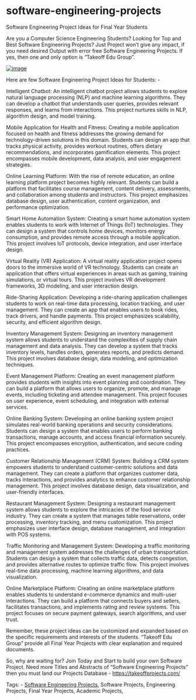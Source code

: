 # software-engineering-projects

Software Engineering Project Ideas for Final Year Students

Are you a Computer Science Engineering Students? Looking for Top and Best Software Engineering Projects? Just Project won’t give any impact, if you need desired Output with error free Software Engineering Projects. If yes, then one and only option is “Takeoff Edu Group”.

[![image](https://github.com/takeoff-projects-final-year/software-engineering-projects/assets/122364815/b9f68c94-bb10-4551-ae32-c86e83b6b342)](https://takeoffprojects.com/)


Here are few Software Engineering Project Ideas for Students: -

Intelligent Chatbot:
An intelligent chatbot project allows students to explore natural language processing (NLP) and machine learning algorithms. They can develop a chatbot that understands user queries, provides relevant responses, and learns from interactions. This project nurtures skills in NLP, algorithm design, and model training.

Mobile Application for Health and Fitness:
Creating a mobile application focused on health and fitness addresses the growing demand for technology-driven solutions in this domain. Students can design an app that tracks physical activity, provides workout routines, offers dietary recommendations, and incorporates gamification elements. This project encompasses mobile development, data analysis, and user engagement strategies.

Online Learning Platform:
With the rise of remote education, an online learning platform project becomes highly relevant. Students can build a platform that facilitates course management, content delivery, assessments, and collaboration among students and instructors. This project emphasizes database design, user authentication, content organization, and performance optimization.

Smart Home Automation System:
Creating a smart home automation system enables students to work with Internet of Things (IoT) technologies. They can design a system that controls home devices, monitors energy consumption, and provides remote access through a mobile application. This project involves IoT protocols, device integration, and user interface design.

Virtual Reality (VR) Application:
A virtual reality application project opens doors to the immersive world of VR technology. Students can create an application that offers virtual experiences in areas such as gaming, training simulations, or virtual tours. This project involves VR development frameworks, 3D modeling, and user interaction design.

Ride-Sharing Application:
Developing a ride-sharing application challenges students to work on real-time data processing, location tracking, and user management. They can create an app that enables users to book rides, track drivers, and handle payments. This project emphasizes scalability, security, and efficient algorithm design.

Inventory Management System:
Designing an inventory management system allows students to understand the complexities of supply chain management and data analysis. They can develop a system that tracks inventory levels, handles orders, generates reports, and predicts demand. This project involves database design, data modeling, and optimization techniques.

Event Management Platform:
Creating an event management platform provides students with insights into event planning and coordination. They can build a platform that allows users to organize, promote, and manage events, including ticketing and attendee management. This project focuses on user experience, event scheduling, and integration with external services.

Online Banking System:
Developing an online banking system project simulates real-world banking operations and security considerations. Students can design a system that enables users to perform banking transactions, manage accounts, and access financial information securely. This project encompasses encryption, authentication, and secure coding practices.

Customer Relationship Management (CRM) System:
Building a CRM system empowers students to understand customer-centric solutions and data management. They can create a platform that organizes customer data, tracks interactions, and provides analytics to enhance customer relationship management. This project involves database design, data visualization, and user-friendly interfaces.

Restaurant Management System:
Designing a restaurant management system allows students to explore the intricacies of the food service industry. They can create a system that manages table reservations, order processing, inventory tracking, and menu customization. This project emphasizes user interface design, database management, and integration with POS systems.

Traffic Monitoring and Management System:
Developing a traffic monitoring and management system addresses the challenges of urban transportation. Students can design a system that collects traffic data, detects congestion, and provides alternative routes to optimize traffic flow. This project involves real-time data processing, machine learning algorithms, and data visualization.

Online Marketplace Platform:
Creating an online marketplace platform enables students to understand e-commerce dynamics and multi-user interactions. They can build a platform that connects buyers and sellers, facilitates transactions, and implements rating and review systems. This project focuses on secure payment gateways, search algorithms, and user trust.

Remember, these project ideas can be customized and expanded based on the specific requirements and interests of the students. “Takeoff Edu Group” provide all Final Year Projects with clear explanation and required documents.

So, why are waiting for? Join Today and Start to build your own Software Project. Need more Titles and Abstracts of “Software Engineering Projects” then you must land our Projects Database - https://takeoffprojects.com/

Tags: -
[Software Engineering Projects](https://takeoffprojects.com/), Software Projects, Engineering Projects, Final Year Projects, Academic Projects,
